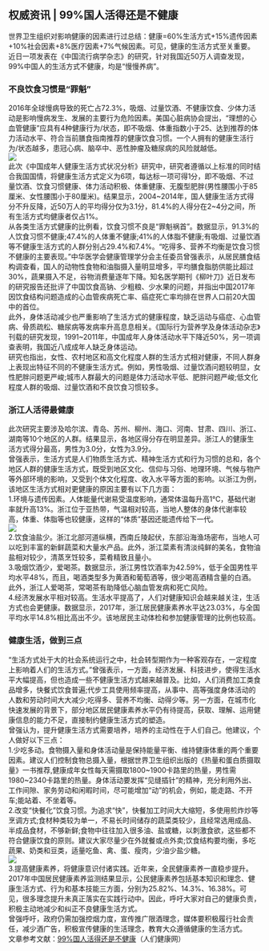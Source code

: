 ## 权威资讯 | 99%国人活得还是不健康  
世界卫生组织对影响健康的因素进行过总结：健康=60%生活方式+15%遗传因素+10%社会因素+8%医疗因素+7%气候因素。可见，健康的生活方式至关重要。近日一项发表在《中国流行病学杂志》的研究，针对我国近50万人调查发现，99%中国人的生活方式不健康，均是“慢慢养病”。  
### 不良饮食习惯是“罪魁”  
2016年全球慢病导致的死亡占72.3%，吸烟、过量饮酒、不健康饮食、少体力活动是影响慢病发生、发展的主要行为危险因素。美国心脏病协会提出，“理想的心血管健康”应具有4种健康行为/状态，即不吸烟、体重指数小于25、达到推荐的体力活动水平、符合当前膳食指南推荐的健康饮食习惯。一个人拥有的健康生活行为/状态越多，患冠心病、脑卒中、恶性肿瘤及糖尿病的风险就越低。  
![](http://cdncms.v-keep.cn/wp-content/uploads/2020/07/timgwerq.jpg)  
此次《中国成年人健康生活方式状况分析》研究中，研究者遵循以上标准的同时结合我国国情，将健康生活方式定义为6项，每达标一项可得1分，即不吸烟、不过量饮酒、饮食习惯健康、体力活动积极、体重健康、无腹型肥胖(男性腰围小于85厘米、女性腰围小于80厘米)。结果显示，2004~2014年，国人健康生活方式得分不升反降，近50万人的平均得分仅为3.1分，81.4%的人得分在2~4分之间，所有生活方式均健康者仅占1%。  
从各类生活方式健康的比例看，饮食习惯不良是“罪魁祸首”。数据显示，91.3%的人饮食习惯不健康;47.4%的人体重不健康;41%的人体脂不健康;有吸烟、过量饮酒等不健康生活方式的人群分别占29.4%和7.4%。“吃得多、营养不均衡是饮食习惯不健康的主要表现。”中华医学会健康管理学分会主任委员曾强表示，从居民膳食结构调查看，国人的动物性食物和油脂摄入量明显增多，平均膳食脂肪供能比超过30%，蔬果摄入不足，谷物消费量逐年下降。知名医学期刊《柳叶刀》近日发布的研究报告还批评了中国饮食高钠、少粗粮、少水果的问题，并指出中国2017年因饮食结构问题造成的心血管疾病死亡率、癌症死亡率均排在世界人口前20大国中的首位。  
此外，身体活动减少也严重影响了生活方式的健康程度，缺乏运动与癌症、心血管病、骨质疏松、糖尿病等发病率升高息息相关。《国际行为营养学及身体活动杂志》刊载的研究发现，1991~2011年，中国成年人身体活动水平下降近50%，另一项调查表明，我国近八成成年人缺乏身体运动。  
研究也指出，女性、农村地区和高文化程度人群的生活方式相对健康，不同人群身上表现出特征不同的不健康生活方式。例如，男性吸烟、过量饮酒问题较明显，女性肥胖问题更严峻;城市人群最大的问题是体力活动水平低、肥胖问题严峻;低文化程度人群的吸烟、过量饮酒和不良饮食习惯较多。  
### 浙江人活得最健康  
此次研究主要涉及哈尔滨、青岛、苏州、柳州、海口、河南、甘肃、四川、浙江、湖南等10个地区的人群。结果显示，各地区得分存在明显差异。浙江人的健康生活方式得分最高，男性为3.0分，女性为3.9分。  
曾强表示，生活方式是人们物质生活方式、精神生活方式和行为习惯的总和，各个地区人群的健康生活方式，既受到地区文化、信仰与习俗、地理环境、气候与物产等外部环境的影响，又受到个体文化程度、收入水平等方面的影响。以浙江为例，该地区生活方式相对更健康的原因主要有以下几方面：  
1.环境与遗传因素。人体能量代谢易受温度影响，通常体温每升高1℃，基础代谢率就升高13%。浙江位于亚热带，气温相对较高，当地人整体的身体代谢率较高，体重、体脂等也较健康，这样的“体质”基因还能遗传给下一代。  
![](http://cdncms.v-keep.cn/wp-content/uploads/2020/07/dwad-1024x683.jpg)  
2.饮食油盐少。浙江北部河道纵横，西南丘陵起伏，东部沿海渔场密布，当地人可以吃到丰富的新鲜蔬菜和大量水产品。此外，浙江菜素有清淡纯鲜的美名，食物油盐相对较少，清蒸烹饪较多，菜肴精致且量小。  
3.吸烟饮酒少，爱喝茶。数据显示，浙江男性饮酒率为42.59%，低于全国男性平均水平48%，而且，喝酒类型多为黄酒和葡萄酒等，很少喝高酒精含量的白酒。此外，浙江人爱喝茶，常喝茶有助降低心脑血管发病和死亡风险。  
4.经济发展水平相对较高。生活水平提高了，人们对健康知识会越来越关注，生活方式也会更健康。数据显示，2017年，浙江居民健康素养水平达23.03%，与全国平均水平14.8%相比高出不少。该地居民主动体检和参加健康管理的比例也较高。  
### 健康生活，做到三点  
“生活方式处于大的社会系统运行之中，社会转型期作为一种客观存在，一定程度上影响着人们的生活方式。”曾强表示，一方面，经济发展、科技进步，使得生活水平大幅提高，但也造成一些不健康生活方式越来越普及。比如，人们消费加工类食品增多，快餐式饮食普遍;代步工具使用频率提高，从事中、高等强度身体活动的人数和劳动时间大大减少;吃得多、营养不均衡、动得少等。另一方面，在城市化快速发展的背景下，部分地区居民健康素养水平仍有待提高，获取、理解、运用健康信息的能力不足，直接制约健康生活方式的塑造。  
曾强认为，提升健康生活方式需要培养，培养的主动性在于人们自己。他建议，个人做好以下三点：  
1.少吃多动。食物摄入量和身体活动量是保持能量平衡、维持健康体重的两个重要因素。建议人们控制食物总摄入量，根据世界卫生组织出版的《热量和蛋白质摄取量》一书推荐,健康成年女性每天需摄取1800~1900卡路里的热量，男性需1980~2340卡路里的热量。身体活动要发挥“见缝插针”的精神，充分利用外出、工作间隙、家务劳动和闲暇时间，尽可能增加“动”的机会，例如，能走路、不开车;能站着、不坐着等。  
2.改变“快餐化”饮食习惯。为追求“快”，快餐加工时间大大缩短，多使用煎炸炒等烹调方式;食材种类较为单一，不易长时间储存的蔬菜类较少，且经常选用成品、半成品食材，不够新鲜;食物中往往加入很多油、盐或糖，以刺激食欲，这些都不符合健康饮食的原则。建议大家尽量少在外就餐或点外卖;饮食结构要均衡，多吃蔬果、奶类和豆类，适量吃鱼、禽、蛋、瘦肉，少油少盐少糖。  
![](http://cdncms.v-keep.cn/wp-content/uploads/2020/07/u2369191881030645890fm26gp0-1.jpg)  
3.提高健康素养，将健康意识付诸实践。近年来，全民健康素养一直稳步提升。2017年中国居民健康素养监测结果显示，公民健康素养包括基本知识和理念、健康生活方式、行为和基本技能三方面，分别为25.82%、14.3%、16.38%。可见，很多理念提升未真正落实在实践行动中。因此，呼吁大家对自己的健康负责，积极主动地减少和纠正不良健康生活方式。  
曾强呼吁，政府仍需加强控烟力度，宣传推广限酒理念，媒体要积极履行社会责任，减少酒广告，积极宣传健康的生活理念，教育大众遵循健康的生活方式。  
文章参考文献：<a href="http://health.people.com.cn/n1/2019/0426/c14739-31051692.html">99%国人活得还是不健康</a>（人们健康网）  
<!--EndFragment-->  
